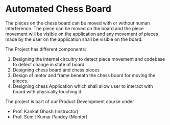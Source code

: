 # Automated Chess Board #

The pieces on the chess board can be moved with or without human interference. The piece can be moved on the board and the piece movement will be visible on the application and any movement of pieces made by the user on the application shall be visible on the board. 

The Project has different components: 
<ol>
    <li>
    Designing the internal circuitry to detect piece movement and codebase to detect change in state of board
    </li>
    <li>
    Designing chess board and chess pieces 
    </li>
    <li>
    Design of motor and frame beneath the chess board for moving the pieces. 
    </li>
    <li>
    Designing chess Application which shall allow user to interact with board with physically touching it. 
    </li>
</ol>

The project is part of our Product Development course under <br>
<ul>
<li>Prof. Kankat Ghosh (Instructor)</li>
<li>Prof. Sumit Kumar Pandey (Mentor)</li>
</ul>


